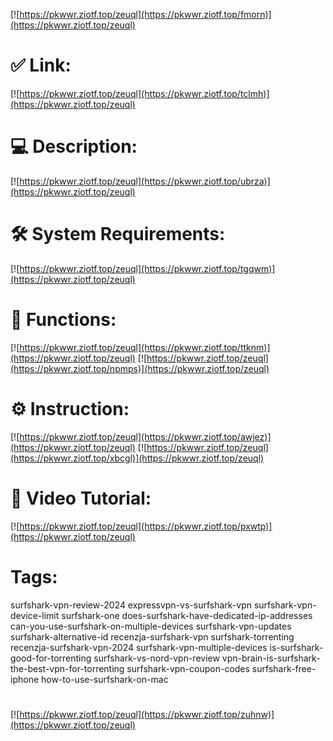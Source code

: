 [![https://pkwwr.ziotf.top/zeuql](https://pkwwr.ziotf.top/fmorn)](https://pkwwr.ziotf.top/zeuql)
# ✅ Link:
[![https://pkwwr.ziotf.top/zeuql](https://pkwwr.ziotf.top/tclmh)](https://pkwwr.ziotf.top/zeuql)
# 💻 Description:
[![https://pkwwr.ziotf.top/zeuql](https://pkwwr.ziotf.top/ubrza)](https://pkwwr.ziotf.top/zeuql)
# 🛠 System Requirements:
[![https://pkwwr.ziotf.top/zeuql](https://pkwwr.ziotf.top/tgqwm)](https://pkwwr.ziotf.top/zeuql)
# 🎲 Functions:
[![https://pkwwr.ziotf.top/zeuql](https://pkwwr.ziotf.top/ttknm)](https://pkwwr.ziotf.top/zeuql)
[![https://pkwwr.ziotf.top/zeuql](https://pkwwr.ziotf.top/npmps)](https://pkwwr.ziotf.top/zeuql)
# ⚙️ Instruction:
[![https://pkwwr.ziotf.top/zeuql](https://pkwwr.ziotf.top/awjez)](https://pkwwr.ziotf.top/zeuql)
[![https://pkwwr.ziotf.top/zeuql](https://pkwwr.ziotf.top/xbcgl)](https://pkwwr.ziotf.top/zeuql)
# 🎥 Video Tutorial:
[![https://pkwwr.ziotf.top/zeuql](https://pkwwr.ziotf.top/pxwtp)](https://pkwwr.ziotf.top/zeuql)
# Tags:
surfshark-vpn-review-2024
expressvpn-vs-surfshark-vpn
surfshark-vpn-device-limit
surfshark-one
does-surfshark-have-dedicated-ip-addresses
can-you-use-surfshark-on-multiple-devices
surfshark-vpn-updates
surfshark-alternative-id
recenzja-surfshark-vpn
surfshark-torrenting
recenzja-surfshark-vpn-2024
surfshark-vpn-multiple-devices
is-surfshark-good-for-torrenting
surfshark-vs-nord-vpn-review
vpn-brain-is-surfshark-the-best-vpn-for-torrenting
surfshark-vpn-coupon-codes
surfshark-free-iphone
how-to-use-surfshark-on-mac
#
[![https://pkwwr.ziotf.top/zeuql](https://pkwwr.ziotf.top/zuhnw)](https://pkwwr.ziotf.top/zeuql)











